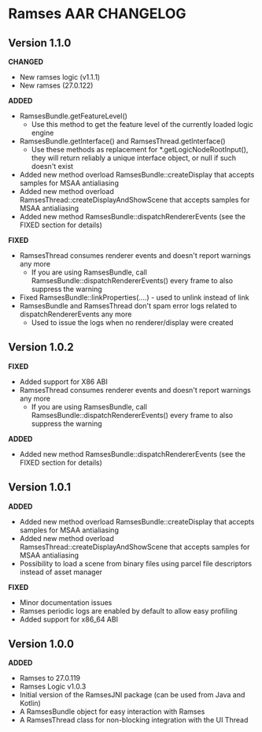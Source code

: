 # Ramses AAR CHANGELOG

## Version 1.1.0

**CHANGED**

* New ramses logic (v1.1.1)
* New ramses (27.0.122)

**ADDED**

* RamsesBundle.getFeatureLevel()
    * Use this method to get the feature level of the currently loaded logic engine
* RamsesBundle.getInterface() and RamsesThread.getInterface()
    * Use these methods as replacement for *.getLogicNodeRootInput(), they will
      return reliably a unique interface object, or null if such doesn't exist
* Added new method overload RamsesBundle::createDisplay that accepts samples for MSAA antialiasing
* Added new method overload RamsesThread::createDisplayAndShowScene that accepts samples for MSAA antialiasing
* Added new method RamsesBundle::dispatchRendererEvents (see the FIXED section for details)

**FIXED**

* RamsesThread consumes renderer events and doesn't report warnings any more
    * If you are using RamsesBundle, call RamsesBundle::dispatchRendererEvents() every frame to also suppress the warning
* Fixed RamsesBundle::linkProperties(....) - used to unlink instead of link
* RamsesBundle and RamsesThread don't spam error logs related to dispatchRendererEvents any more
    * Used to issue the logs when no renderer/display were created

## Version 1.0.2

**FIXED**

* Added support for X86 ABI
* RamsesThread consumes renderer events and doesn't report warnings any more
    * If you are using RamsesBundle, call RamsesBundle::dispatchRendererEvents() every frame to also suppress the warning

**ADDED**

* Added new method RamsesBundle::dispatchRendererEvents (see the FIXED section for details)

## Version 1.0.1

**ADDED**

* Added new method overload RamsesBundle::createDisplay that accepts samples for MSAA antialiasing
* Added new method overload RamsesThread::createDisplayAndShowScene that accepts samples for MSAA antialiasing
* Possibility to load a scene from binary files using parcel file descriptors instead of asset manager

**FIXED**

* Minor documentation issues
* Ramses periodic logs are enabled by default to allow easy profiling
* Added support for x86_64 ABI

## Version 1.0.0

**ADDED**

* Ramses to 27.0.119
* Ramses Logic v1.0.3
* Initial version of the RamsesJNI package (can be used from Java and Kotlin)
* A RamsesBundle object for easy interaction with Ramses
* A RamsesThread class for non-blocking integration with the UI Thread
